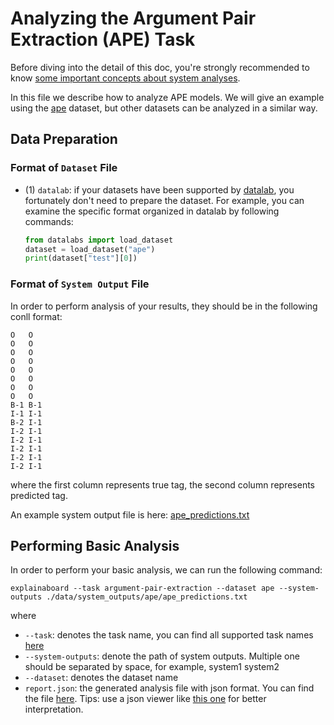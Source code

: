 # Analyzing the Argument Pair Extraction (APE) Task

Before diving into the detail of this doc, you're strongly recommended to know [some
important concepts about system analyses](concepts_about_system_analysis.md).

In this file we describe how to analyze APE models.
We will give an example using the  [ape](https://github.com/ExpressAI/DataLab/blob/main/datasets/ape/ape.py) dataset, but other datasets
can be analyzed in a similar way.

## Data Preparation

 

### Format of `Dataset` File
 

* (1) `datalab`: if your datasets have been supported by [datalab](https://github.com/ExpressAI/DataLab/tree/main/datasets),
    you fortunately don't need to prepare the dataset. For example, you can examine the specific format organized in datalab by following commands:
    ```python
    from datalabs import load_dataset
    dataset = load_dataset("ape")
    print(dataset["test"][0])

    ```

### Format of `System Output` File

In order to perform analysis of your results, they should be in the following conll format:

```
O	O
O	O
O	O
O	O
O	O
O	O
O	O
O	O
B-1	B-1
I-1	I-1
B-2	I-1
I-2	I-1
I-2	I-1
I-2	I-1
I-2	I-1
I-2	I-1
```
where the first column represents true tag, the second column represents predicted tag.



An example system output file is here: [ape_predictions.txt](../../data/system_outputs/ape/ape_predictions.txt)

  

## Performing Basic Analysis

In order to perform your basic analysis, we can run the following command:

```shell
explainaboard --task argument-pair-extraction --dataset ape --system-outputs ./data/system_outputs/ape/ape_predictions.txt
```
where
* `--task`: denotes the task name, you can find all supported task names [here](https://github.com/neulab/ExplainaBoard/blob/main/docs/supported_tasks.md)
* `--system-outputs`: denote the path of system outputs. Multiple one should be 
  separated by space, for example, system1 system2
* `--dataset`: denotes the dataset name
* `report.json`: the generated analysis file with json format. You can find the file [here](https://github.com/ExpressAI/ExplainaBoard/blob/main/data/reports/report.json). Tips: use a json viewer
                  like [this one](http://jsonviewer.stack.hu/) for better interpretation.


